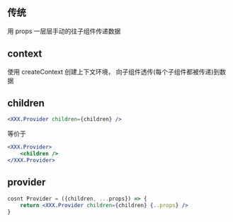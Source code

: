 ## 传统

用 props 一层层手动的往子组件传递数据

## context

使用 createContext 创建上下文环境，
向子组件透传(每个子组件都被传递)到数据

## children

```jsx
<XXX.Provider children={children} />
```

等价于

```jsx
<XXX.Provider>
    <children />
</XXX.Provider>
```

## provider

```jsx
cosnt Provider = ({children, ...props}) => {
    return <XXX.Provider children={children} {..props} />
}
```
